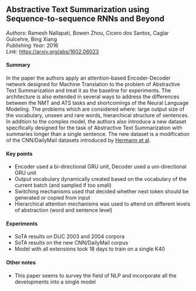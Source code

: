 ## Abstractive Text Summarization using Sequence-to-sequence RNNs and Beyond
_Authors:_ Ramesh Nallapati, Bowen Zhou, Cicero dos Santos, Caglar Gulcehre, Bing Xiang      
_Publishing Year:_ 2016     
_Link:_ https://arxiv.org/abs/1602.06023     

#### Summary
In the paper the authors apply an attention-based Encoder-Decoder network designed for Machine Translation to the problem of Abstractive Text Summarization and treat it as the baseline for experiments. The architecture is also extended in several ways to address the differences between the NMT and ATS tasks and shortcomings of the Neural Language Modeling. The problems which are considered where: large output size of the vocabulary, unseen and rare words, hierarchical structure of sentences. In addition to the complex model, the authors also introduce a new dataset specifically designed for the task of Abstractive Text Summarization with summaries longer than a single sentence. The new dataset is a modification of the CNN/DailyMail datasets introduced by [Hermann et al](teaching-machines-read.md).

#### Key points
- Encoder used a bi-directional GRU unit, Decoder used a uni-directional GRU unit
- Output vocabulary dynamically created based on the vocabulary of the current batch (and sampled if too small)
- Switching mechanisms used that decided whether next token should be generated or copied from input
- Hierarchical attention mechanisms was used to attend on different levels of abstraction (word and sentence level)

#### Experiments
- SoTA results on DUC 2003 and 2004 corpora
- SoTA results on the new CNN/DailyMail corpus
- Model with all extensions took 18 days to train on a single K40

#### Other notes
- This paper seems to survey the field of NLP and incorporate all the developments into a single model
